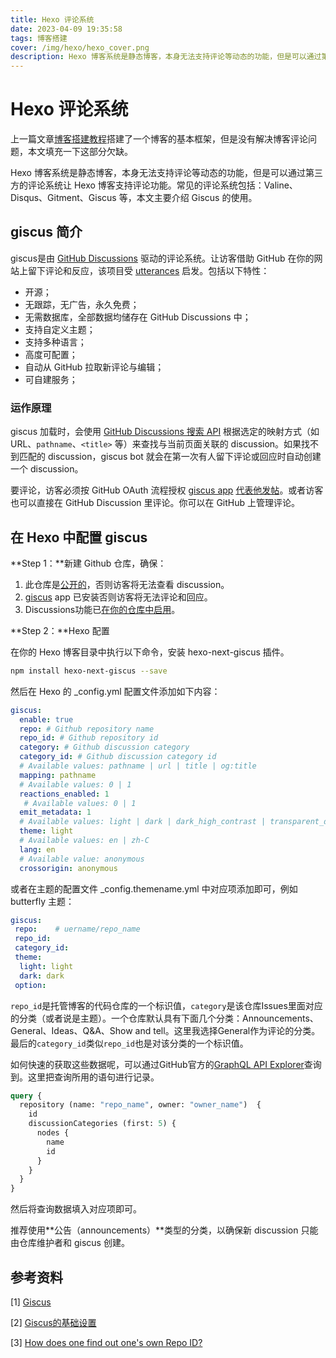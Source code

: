 ```yaml
---
title: Hexo 评论系统
date: 2023-04-09 19:35:58
tags: 博客搭建
cover: /img/hexo/hexo_cover.png
description: Hexo 博客系统是静态博客，本身无法支持评论等动态的功能，但是可以通过第三方的评论系统让 Hexo 博客支持评论功能。常见的评论系统包括：Valine、Disqus、Gitment、Giscus 等，本文主要介绍 Giscus 的使用。
---
```


# Hexo 评论系统

上一篇文章[博客搭建教程](https://fhhw.github.io/2022/10/22/%E5%8D%9A%E5%AE%A2%E6%90%AD%E5%BB%BA%E6%95%99%E7%A8%8B/index.html)搭建了一个博客的基本框架，但是没有解决博客评论问题，本文填充一下这部分欠缺。

Hexo 博客系统是静态博客，本身无法支持评论等动态的功能，但是可以通过第三方的评论系统让 Hexo 博客支持评论功能。常见的评论系统包括：Valine、Disqus、Gitment、Giscus 等，本文主要介绍 Giscus 的使用。

## giscus 简介 

giscus是由 [GitHub Discussions](https://docs.github.com/en/discussions) 驱动的评论系统。让访客借助 GitHub 在你的网站上留下评论和反应，该项目受 [utterances](https://github.com/utterance/utterances) 启发。包括以下特性：

- 开源；
- 无跟踪，无广告，永久免费；
- 无需数据库，全部数据均储存在 GitHub Discussions 中；
- 支持自定义主题；
- 支持多种语言；
- 高度可配置；
- 自动从 GitHub 拉取新评论与编辑；
- 可自建服务；

### 运作原理

giscus 加载时，会使用 [GitHub Discussions 搜索 API](https://docs.github.com/en/graphql/guides/using-the-graphql-api-for-discussions#search) 根据选定的映射方式（如 URL、`pathname`、`<title>` 等）来查找与当前页面关联的 discussion。如果找不到匹配的 discussion，giscus bot 就会在第一次有人留下评论或回应时自动创建一个 discussion。

要评论，访客必须按 GitHub OAuth 流程授权 [giscus app](https://github.com/apps/giscus) [代表他发帖](https://docs.github.com/en/developers/apps/identifying-and-authorizing-users-for-github-apps)。或者访客也可以直接在 GitHub Discussion 里评论。你可以在 GitHub 上管理评论。

## 在 Hexo 中配置 giscus 

**Step 1：**新建 Github 仓库，确保：

1. 此仓库是[公开的](https://docs.github.com/en/github/administering-a-repository/managing-repository-settings/setting-repository-visibility#making-a-repository-public)，否则访客将无法查看 discussion。
2. [giscus](https://github.com/apps/giscus) app 已安装否则访客将无法评论和回应。
3. Discussions功能已[在你的仓库中启用](https://docs.github.com/en/github/administering-a-repository/managing-repository-settings/enabling-or-disabling-github-discussions-for-a-repository)。

**Step 2：**Hexo 配置

在你的 Hexo 博客目录中执行以下命令，安装 hexo-next-giscus 插件。

```bash
npm install hexo-next-giscus --save
```

然后在 Hexo 的 _config.yml 配置文件添加如下内容：

```yaml
giscus:
  enable: true
  repo: # Github repository name
  repo_id: # Github repository id
  category: # Github discussion category
  category_id: # Github discussion category id
  # Available values: pathname | url | title | og:title
  mapping: pathname
  # Available values: 0 | 1 
  reactions_enabled: 1
   # Available values: 0 | 1 
  emit_metadata: 1
  # Available values: light | dark | dark_high_contrast | transparent_dark | preferred-color-scheme
  theme: light
  # Available values: en | zh-C
  lang: en
  # Available value: anonymous
  crossorigin: anonymous
```

或者在主题的配置文件 _config.themename.yml 中对应项添加即可，例如 butterfly 主题：

```yml
giscus:
 repo:    # uername/repo_name
 repo_id: 
 category_id: 
 theme:
  light: light
  dark: dark
 option:
```

`repo_id`是托管博客的代码仓库的一个标识值，`category`是该仓库Issues里面对应的分类（或者说是主题）。一个仓库默认具有下面几个分类：Announcements、General、Ideas、Q&A、Show and tell。这里我选择General作为评论的分类。最后的`category_id`类似`repo_id`也是对该分类的一个标识值。

如何快速的获取这些数据呢，可以通过GitHub官方的[GraphQL API Explorer](https://docs.github.com/en/graphql/overview/explorer)查询到。这里把查询所用的语句进行记录。

```GraphQL
query {
  repository (name: "repo_name", owner: "owner_name")  {
    id
    discussionCategories (first: 5) {
      nodes {
        name
        id
      }
    }
  }
}
```

然后将查询数据填入对应项即可。

推荐使用**公告（announcements）**类型的分类，以确保新 discussion 只能由仓库维护者和 giscus 创建。

## 参考资料

[1] [Giscus](https://giscus.app/zh-CN)

[2] [Giscus的基础设置](https://www.michaeltan.org/posts/giscus/)

[3] [How does one find out one's own Repo ID?](https://stackoverflow.com/questions/13902593/how-does-one-find-out-ones-own-repo-id)

